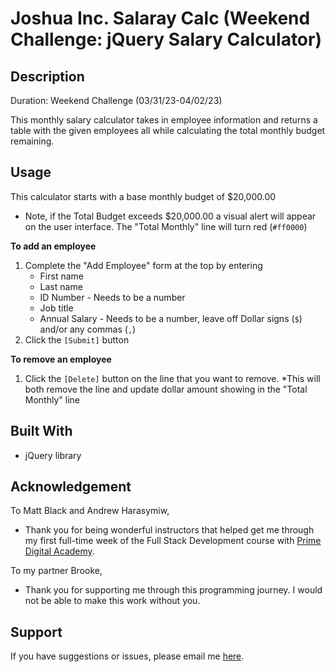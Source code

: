 # Joshua Inc. Salaray Calc (Weekend Challenge: jQuery Salary Calculator)


## Description
Duration: Weekend Challenge (03/31/23-04/02/23)

This monthly salary calculator takes in employee information and returns a table with the given employees all while calculating the total monthly budget remaining.


## Usage
This calculator starts with a base monthly budget of $20,000.00
* Note, if the Total Budget exceeds $20,000.00 a visual alert will appear on the user interface. The "Total Monthly" line will turn red \(`#ff0000`)


**To add an employee**
1. Complete the "Add Employee" form at the top by entering
    * First name
    * Last name
    * ID Number - Needs to be a number
    * Job title
    * Annual Salary - Needs to be a number, leave off Dollar signs (`$`) and/or any commas (`,`)
2. Click the `[Submit]` button


**To remove an employee**
1. Click the `[Delete]` button on the line that you want to remove.
    *This will both remove the line and update dollar amount showing in the "Total Monthly" line


## Built With
* jQuery library


## Acknowledgement
To Matt Black and Andrew Harasymiw,
* Thank you for being wonderful instructors that helped get me through my first full-time week of the Full Stack Development course with [Prime Digital Academy](https://www.primeacademy.io/).

To my partner Brooke,
* Thank you for supporting me through this programming journey. I would not be able to make this work without you.


## Support
If you have suggestions or issues, please email me [here](mailto:joshua.engebretson@gmail.com).
